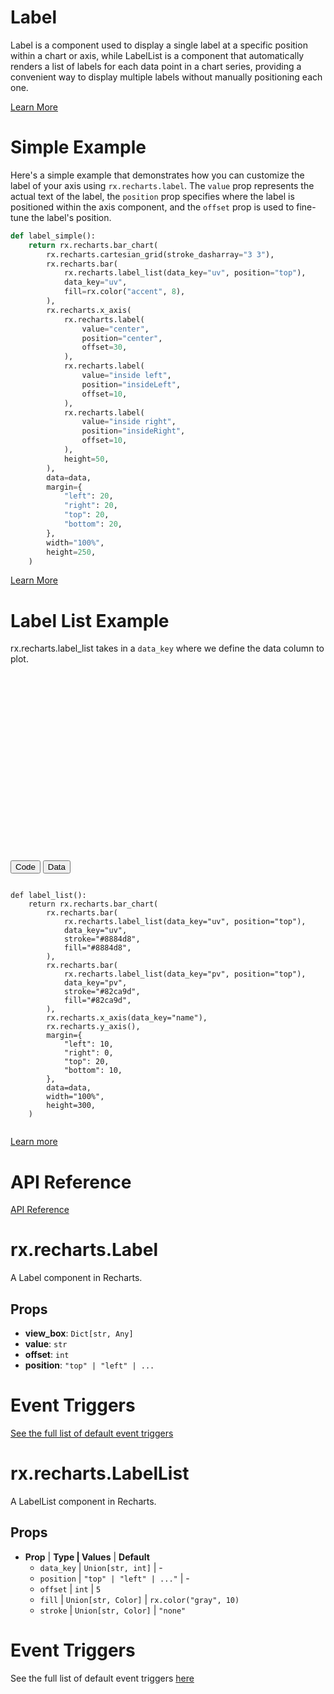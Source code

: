 # Label
Label is a component used to display a single label at a specific position within a chart or axis, while LabelList is a component that automatically renders a list of labels for each data point in a chart series, providing a convenient way to display multiple labels without manually positioning each one.

[Learn More](https://reflex.dev/docs/library/graphing/general/label/#simple-example)

# Simple Example

Here's a simple example that demonstrates how you can customize the label of your axis using `rx.recharts.label`. The `value` prop represents the actual text of the label, the `position` prop specifies where the label is positioned within the axis component, and the `offset` prop is used to fine-tune the label's position.

```python
def label_simple():
    return rx.recharts.bar_chart(
        rx.recharts.cartesian_grid(stroke_dasharray="3 3"),
        rx.recharts.bar(
            rx.recharts.label_list(data_key="uv", position="top"),
            data_key="uv",
            fill=rx.color("accent", 8),
        ),
        rx.recharts.x_axis(
            rx.recharts.label(
                value="center",
                position="center",
                offset=30,
            ),
            rx.recharts.label(
                value="inside left",
                position="insideLeft",
                offset=10,
            ),
            rx.recharts.label(
                value="inside right",
                position="insideRight",
                offset=10,
            ),
            height=50,
        ),
        data=data,
        margin={
            "left": 20,
            "right": 20,
            "top": 20,
            "bottom": 20,
        },
        width="100%",
        height=250,
    )
```

<a class="rt-Text rt-reset rt-Link rt-underline-none flex flex-row items-center gap-6 hover:!text-violet-11 text-slate-12 cursor-pointer mb-2 transition-colors group css-1macts" data-accent-color="" href="https://reflex.dev/docs/library/graphing/general/label/#label-list-example">Learn More</a>

# Label List Example

rx.recharts.label_list takes in a `data_key` where we define the data column to plot.

<div class="rt-Box w-full py-4 flex flex-col">
  <div class="rt-Flex w-full flex flex-col p-6 rounded-xl overflow-x-auto border border-slate-4 bg-slate-2 items-center justify-center">
    <svg height="300" style="width:100%;height:300px;min-width:10px;min-height:10px" viewBox="0 0 107 300" width="107">
      <!-- SVG content omitted for brevity -->
    </svg>
  </div>
</div>

<div class="rt-TabsRoot w-full mt-6 justify-end css-1ysbne9" data-orientation="horizontal" dir="ltr">
  <div aria-orientation="horizontal" class="rt-BaseTabList rt-TabsList rt-r-size-2 css-ishps6" data-orientation="horizontal" role="tablist" style="outline:none" tabindex="0">
    <button aria-controls="radix-:Rl56kml6:-content-code" aria-selected="true" class="rt-reset rt-BaseTabListTrigger rt-TabsTrigger tab-style css-1eafhys" data-orientation="horizontal" data-radix-collection-item="" data-state="active" id="radix-:Rl56kml6:-trigger-code" role="tab" tabindex="-1" type="button">
      <span class="rt-BaseTabListTriggerInner rt-TabsTriggerInner">Code</span>
    </button>
    <button aria-controls="radix-:Rl56kml6:-content-data" aria-selected="false" class="rt-reset rt-BaseTabListTrigger rt-TabsTrigger tab-style css-1eafhys" data-orientation="horizontal" data-radix-collection-item="" data-state="inactive" id="radix-:Rl56kml6:-trigger-data" role="tab" tabindex="-1" type="button">
      <span class="rt-BaseTabListTriggerInner rt-TabsTriggerInner">Data</span>
    </button>
  </div>
  <div aria-labelledby="radix-:Rl56kml6:-trigger-code" class="rt-TabsContent w-full px-0 css-10qvqtq" data-orientation="horizontal" data-state="active" id="radix-:Rl56kml6:-content-code" role="tabpanel" style="animation-duration:0s" tabindex="0">
    <div class="rt-Box relative mb-4">
      <pre><code>
def label_list():
    return rx.recharts.bar_chart(
        rx.recharts.bar(
            rx.recharts.label_list(data_key="uv", position="top"),
            data_key="uv",
            stroke="#8884d8",
            fill="#8884d8",
        ),
        rx.recharts.bar(
            rx.recharts.label_list(data_key="pv", position="top"),
            data_key="pv",
            stroke="#82ca9d",
            fill="#82ca9d",
        ),
        rx.recharts.x_axis(data_key="name"),
        rx.recharts.y_axis(),
        margin={
            "left": 10,
            "right": 0,
            "top": 20,
            "bottom": 10,
        },
        data=data,
        width="100%",
        height=300,
    )
      </code></pre>
    </div>
  </div>
</div>

[Learn more](https://reflex.dev/docs/library/graphing/general/label/#api-reference)

# API Reference

[API Reference](https://reflex.dev/docs/library/graphing/general/label/#rx.recharts.label)

# rx.recharts.Label

A Label component in Recharts.

## Props

- **view_box**: `Dict[str, Any]`
- **value**: `str`
- **offset**: `int`
- **position**: `"top" | "left" | ...`

# Event Triggers

[See the full list of default event triggers](https://reflex.dev/docs/api-reference/event-triggers/)

# rx.recharts.LabelList

A LabelList component in Recharts.

## Props

- **Prop** | **Type | Values** | **Default**
  - `data_key` | `Union[str, int]` | -
  - `position` | `"top" | "left" | ..."` | -
  - `offset` | `int` | `5`
  - `fill` | `Union[str, Color]` | `rx.color("gray", 10)`
  - `stroke` | `Union[str, Color]` | `"none"`

# Event Triggers

See the full list of default event triggers [here](https://reflex.dev/docs/api-reference/event-triggers/)